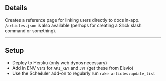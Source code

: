 ## Details

Creates a reference page for linking users directly to docs in-app. `/articles.json` is also available (perhaps for creating a Slack slash command or something).

---

## Setup

- Deploy to Heroku (only web dynos necessary)
- Add in ENV vars for `API_KEY` and `JWT` (get these from Elevio)
- Use the Scheduler add-on to regularly run `rake articles:update_list`
